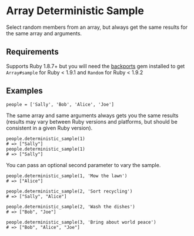 # Array Deterministic Sample

Select random members from an array, but always get the same results for the
same array and arguments.

## Requirements

Supports Ruby 1.8.7+ but you will need the
[backports](https://rubygems.org/gems/backports) gem installed to get
`Array#sample` for Ruby < 1.9.1 and `Random` for Ruby < 1.9.2

## Examples

    people = ['Sally', 'Bob', 'Alice', 'Joe']

The same array and same arguments always gets you the same results (results may
vary between Ruby versions and platforms, but should be consistent in a given
Ruby version).

    people.deterministic_sample(1)
    # => ["Sally"]
    people.deterministic_sample(1)
    # => ["Sally"]

You can pass an optional second parameter to vary the sample.

    people.deterministic_sample(1, 'Mow the lawn')
    # => ["Alice"]

    people.deterministic_sample(2, 'Sort recycling')
    # => ["Sally", "Alice"]

    people.deterministic_sample(2, 'Wash the dishes')
    # => ["Bob", "Joe"]

    people.deterministic_sample(3, 'Bring about world peace')
    # => ["Bob", "Alice", "Joe"]
